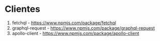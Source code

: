 # Clientes
1. fetchql - https://www.npmjs.com/package/fetchql
2. graphql-request - https://www.npmjs.com/package/graphql-request
3. apollo-client - https://www.npmjs.com/package/apollo-client
